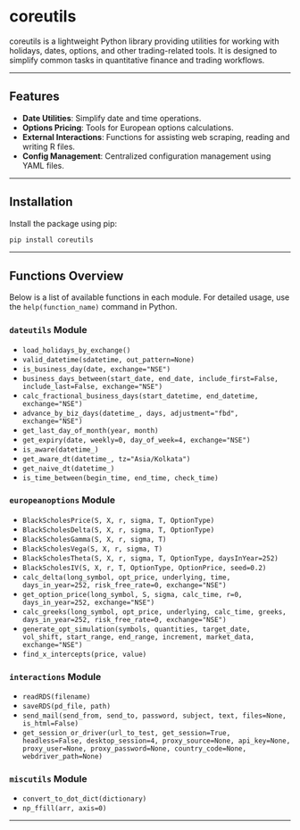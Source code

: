 # coreutils

coreutils is a lightweight Python library providing utilities for working with holidays, dates, options, and other trading-related tools. It is designed to simplify common tasks in quantitative finance and trading workflows.

---

## Features

- **Date Utilities**: Simplify date and time operations.
- **Options Pricing**: Tools for European options calculations.
- **External Interactions**: Functions for assisting web scraping, reading and writing R files.
- **Config Management**: Centralized configuration management using YAML files.

---

## Installation

Install the package using pip:

```bash
pip install coreutils
```

---

## Functions Overview

Below is a list of available functions in each module. For detailed usage, use the `help(function_name)` command in Python.

### `dateutils` Module
- `load_holidays_by_exchange()`
- `valid_datetime(sdatetime, out_pattern=None)`
- `is_business_day(date, exchange="NSE")`
- `business_days_between(start_date, end_date, include_first=False, include_last=False, exchange="NSE")`
- `calc_fractional_business_days(start_datetime, end_datetime, exchange="NSE")`
- `advance_by_biz_days(datetime_, days, adjustment="fbd", exchange="NSE")`
- `get_last_day_of_month(year, month)`
- `get_expiry(date, weekly=0, day_of_week=4, exchange="NSE")`
- `is_aware(datetime_)`
- `get_aware_dt(datetime_, tz="Asia/Kolkata")`
- `get_naive_dt(datetime_)`
- `is_time_between(begin_time, end_time, check_time)`

### `europeanoptions` Module
- `BlackScholesPrice(S, X, r, sigma, T, OptionType)`
- `BlackScholesDelta(S, X, r, sigma, T, OptionType)`
- `BlackScholesGamma(S, X, r, sigma, T)`
- `BlackScholesVega(S, X, r, sigma, T)`
- `BlackScholesTheta(S, X, r, sigma, T, OptionType, daysInYear=252)`
- `BlackScholesIV(S, X, r, T, OptionType, OptionPrice, seed=0.2)`
- `calc_delta(long_symbol, opt_price, underlying, time, days_in_year=252, risk_free_rate=0, exchange="NSE")`
- `get_option_price(long_symbol, S, sigma, calc_time, r=0, days_in_year=252, exchange="NSE")`
- `calc_greeks(long_symbol, opt_price, underlying, calc_time, greeks, days_in_year=252, risk_free_rate=0, exchange="NSE")`
- `generate_opt_simulation(symbols, quantities, target_date, vol_shift, start_range, end_range, increment, market_data, exchange="NSE")`
- `find_x_intercepts(price, value)`

### `interactions` Module
- `readRDS(filename)`
- `saveRDS(pd_file, path)`
- `send_mail(send_from, send_to, password, subject, text, files=None, is_html=False)`
- `get_session_or_driver(url_to_test, get_session=True, headless=False, desktop_session=4, proxy_source=None, api_key=None, proxy_user=None, proxy_password=None, country_code=None, webdriver_path=None)`

### `miscutils` Module
- `convert_to_dot_dict(dictionary)`
- `np_ffill(arr, axis=0)`

---
